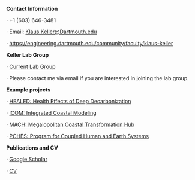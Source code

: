 **Contact Information**

·  +1 (603) 646-3481

·   Email: Klaus.Keller@Dartmouth.edu

·   https://engineering.dartmouth.edu/community/faculty/klaus-keller


**Keller Lab Group**

· [Current Lab Group](http://www3.geosc.psu.edu/~kzk10/research-group.html)

· Please contact me via email if you are interested in joining the lab group.



**Example projects**

· [HEALED: Health Effects of Deep Decarbonization](https://healed.psu.edu/)

· [ICOM: Integrated Coastal Modeling](https://climatemodeling.science.energy.gov/projects/integrated-coastal-modeling-icom)  

· [MACH: Megalopolitan Coastal Transformation Hub  
](https://sites.rutgers.edu/mach/)

· [PCHES: Program for Coupled Human and Earth Systems](http://www.pches.psu.edu/)

**Publications and CV**

· [Google Scholar](http://goo.gl/EFkukx)


· [CV](https://klauskeller.github.io/CV_Klaus_Keller_web.pdf)

